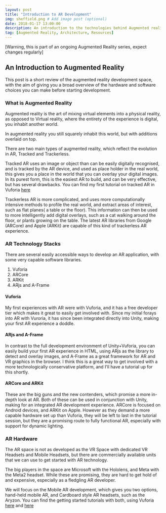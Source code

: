 ```yaml
---
layout: post
title: "Introduction to AR Development"
img: sheffield.png # Add image post (optional)
date: 2018-01-17 13:00:00
description: An introduction to the technologies behind Augmented reality, and where to start developing.
tag: [Augmented Reality, Architecture, Resources]
---
```


[Warning, this is part of an ongoing Augmented Reality series, expect changes regularly]

## An Introduction to Augmented Reality

This post is a short review of the augmented reality development space, with the aim of giving you a broad overview of the hardware and software choices you can make before starting development. 

### What is Augmented Reality

Augmented reality is the art of mixing virtual elements into a physical reality, as opposed to Virtual reality, where the entirety of the experience is digital, you inhabit another world.

In augmented reality you still squarely inhabit this world, but with additions overlaid on top.

There are two main types of augmented reality, which reflect the evolution in AR, Tracked and Trackerless.

Tracked AR uses an image or object than can be easily digitally recognised, and is tracked by the AR device, and used as place holder in the real world, this gives you a place in the world that you can overlay your digital images. In its purest form, this is the easiest AR to build, and can be very effective, but has several drawbacks. You can find my first tutorial on tracked AR in Vuforia [here](https://adamrtomkins.github.io/AR-Architecture/Unity_Vuforia/)

Trackerless AR is more complicated, and uses more computationally intensive methods to profile the real world, and extract areas of interest, such as flat planes( a table or the floor). This information can then be used to more intelligently add digital overlays, such as a cat walking around the floor, or plants growing on the table. The latest AR libraries from Google (ARCore) and Apple (ARKit) are capable of this kind of trackerless AR experience.


### AR Technology Stacks

There are several easily accessible ways to develop an AR application, with some very capable software libraries.

1. Vuforia
2. ARCore
3. ARKit
4. ARjs and A-Frame

#### Vuforia

My first experiences with AR were with Vuforia, and it has a free developer tier which makes it great to easily get involved with. Since my initial forays into AR with Vuroria, it has since been integrated directly into Unity, making your first AR experience a doddle.

#### ARjs and A-Frame

In contrast to the full development environment of Unity+Vuforia, you can easily build your first AR experience in HTML, using ARjs as the library to detect and overlay images, and A-Frame as a great framework for AR and VR graphics in the browser. I think this is a great way to get involved with a more technologically conservative platform, and I'll have a tutorial up for this shortly.

#### ARCore and ARKit

These are the big guns and the new contenders, which promise a more in-depth look at AR. Both of these can be used in conjunction with Unity, making for an integrated AR development experience. ARCore is focused on Android devices, and ARKit on Apple. However as they demand a more capable hardware set up than Vuforia, they will be left to last in the tutorial session, but they are a promising route to fully functional AR, especially with support for dynamic lighting.


### AR Hardware

The AR space is not as developed as the VR Space with dedicated VR Headsets and Mobile Headsets, but there are commercially available units that we can use to get started with AR technology.

The big players in the space are Microsoft with the Hololens, and Meta with the Meta2 headset. While these are promising, they are hard to get hold of and expensive, especially as a fledgling AR developer.

We will focus on the Mobile AR development, which gives you two options, hand-held mobile AR, and Cardboard style AR headsets, such as the Aryzon. You can find the getting started tutorials with both, using Vuforia [here](https://adamrtomkins.github.io/AR-Architecture/Unity_Vuforia/) and [here](https://adamrtomkins.github.io/AR-Architecture/AR-with-Aryzon/)


